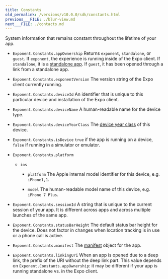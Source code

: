 ```yaml
---
title: Constants
old_permalink: /versions/v10.0.0/sdk/constants.html
previous___FILE: ./blur-view.md
next___FILE: ./contacts.md
---
```


System information that remains constant throughout the lifetime of your app.

-   `Exponent.Constants.appOwnership`
    Returns `exponent`, `standalone`, or `guest`. If `exponent`, the experience is running inside of the Expo client. If `standalone`, it is a [standalone app](../guides/building-standalone-apps.html#building-standalone-apps). If `guest`, it has been opened through a link from a standalone app.

-   `Exponent.Constants.exponentVersion`
    The version string of the Expo client currently running.

-   `Exponent.Constants.deviceId`
    An identifier that is unique to this particular device and installation of the Expo client.

-   `Exponent.Constants.deviceName`
    A human-readable name for the device type.

-   `Exponent.Constants.deviceYearClass`
    The [device year class](https://github.com/facebook/device-year-class) of this device.

-   `Exponent.Constants.isDevice`
    `true` if the app is running on a device, `false` if running in a simulator or emulator.

-   `Exponent.Constants.platform`

    -   `ios`

        -   `platform`
            The Apple internal model identifier for this device, e.g. `iPhone1,1`.

        -   `model`
            The human-readable model name of this device, e.g. `iPhone 7 Plus`.

-   `Exponent.Constants.sessionId`
    A string that is unique to the current session of your app. It is different across apps and across multiple launches of the same app.

-   `Exponent.Constants.statusBarHeight`
    The default status bar height for the device. Does not factor in changes when location tracking is in use or a phone call is active.

-   `Exponent.Constants.manifest`
    The [manifest](../guides/how-exponent-works.html#exponent-manifest) object for the app.

-   `Exponent.Constants.linkingUri`
    When an app is opened due to a deep link, the prefix of the URI without the deep link part. This value depends on `Exponent.Constants.appOwnership`: it may be different if your app is running standalone vs. in the Expo client.
